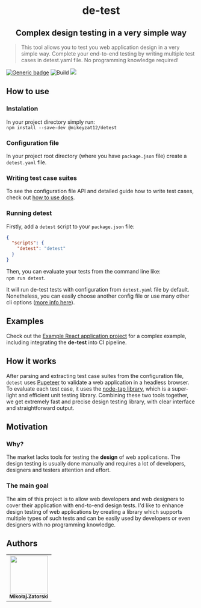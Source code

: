 <!-- <p align="center">
  <img src="./demo.gif"/>
</p> -->
<h1 align="center">
  de-test
</h1>
<h2 align="center">
  Complex design testing in a very simple way
</h2>

> This tool allows you to test you web application design in a very simple way. Complete your end-to-end testing by writing multiple test cases in detest.yaml file. No programming knowledge required!

[![Generic badge](https://img.shields.io/badge/Build%20with-Node-darkgreen.svg)](https://shields.io/)
![Build](https://github.com/MikeyZat/in-design-reviewer/actions/workflows/test.yaml/badge.svg)
<a href="https://www.npmjs.com/package/@mikeyzat12/detest">
  <img src="https://img.shields.io/npm/v/@mikeyzat12/detest.svg" />
</a>
## How to use

### Instalation

In your project directory simply run: \
`npm install --save-dev @mikeyzat12/detest`


### Configuration file

In your project root directory (where you have `package.json` file) create a `detest.yaml` file.

### Writing test case suites

To see the configuration file API and detailed guide how to write test cases, check out [how to use docs](./docs/how-to-use.md).

### Running detest

Firstly, add a `detest` script to your `package.json` file:

```json
{
  "scripts": {
    "detest": "detest"
  }
}
```

Then, you can evaluate your tests from the command line like: \
`npm run detest`.

It will run de-test tests with configuration from `detest.yaml` file by default. Nonetheless, you can easily choose another config file or use many other cli options ([more info here](./docs/how-to-use.md#cli-options)).

## Examples

Check out the [Example React application project](https://github.com/MikeyZat/detest-example) for a complex example, including integrating the **de-test** into CI pipeline.

## How it works
After parsing and extracting test case suites from the configuration file, `detest` uses [Pupeteer](https://github.com/puppeteer/puppeteer) to validate a web application in a headless browser. To evaluate each test case, it uses the [node-tap library](https://github.com/tapjs/node-tap), which is a super-light and efficient unit testing library. Combining these two tools together, we get extremely fast and precise design testing library, with clear interface and straightforward output.

## Motivation

### Why?
The market lacks tools for testing the **design** of web applications.
The design testing is usually done manually and requires a lot of developers, designers and testers attention and effort.

### The main goal
The aim of this project is to allow web developers and web designers to cover their application with end-to-end design tests.
I'd like to enhance design testing of web applications by creating a library which supports multiple types of such tests and can be easily used by developers or even designers with no programming knowledge.

## Authors

<table>
  <tr>
    <td align="center"><a href="https://github.com/MikeyZat"><img src="https://avatars0.githubusercontent.com/u/41756225?s=460&u=a8048220c6af35242049df4c497a8a7a759840bc&v=4" width="100px;" alt=""/><br /><sub><b>Mikołaj Zatorski</b></sub></a></td>
</table
